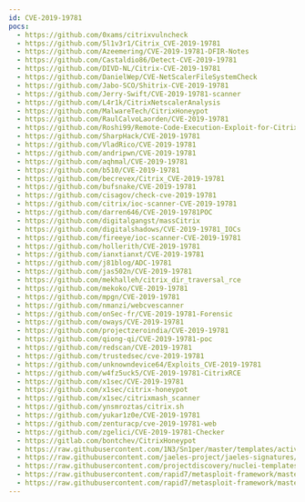 ```yaml
---
id: CVE-2019-19781
pocs:
  - https://github.com/0xams/citrixvulncheck
  - https://github.com/5l1v3r1/Citrix_CVE-2019-19781
  - https://github.com/Azeemering/CVE-2019-19781-DFIR-Notes
  - https://github.com/Castaldio86/Detect-CVE-2019-19781
  - https://github.com/DIVD-NL/Citrix-CVE-2019-19781
  - https://github.com/DanielWep/CVE-NetScalerFileSystemCheck
  - https://github.com/Jabo-SCO/Shitrix-CVE-2019-19781
  - https://github.com/Jerry-Swift/CVE-2019-19781-scanner
  - https://github.com/L4r1k/CitrixNetscalerAnalysis
  - https://github.com/MalwareTech/CitrixHoneypot
  - https://github.com/RaulCalvoLaorden/CVE-2019-19781
  - https://github.com/Roshi99/Remote-Code-Execution-Exploit-for-Citrix-Application-Delivery-Controller-and-Citrix-Gateway-CVE-201
  - https://github.com/SharpHack/CVE-2019-19781
  - https://github.com/VladRico/CVE-2019-19781
  - https://github.com/andripwn/CVE-2019-19781
  - https://github.com/aqhmal/CVE-2019-19781
  - https://github.com/b510/CVE-2019-19781
  - https://github.com/becrevex/Citrix_CVE-2019-19781
  - https://github.com/bufsnake/CVE-2019-19781
  - https://github.com/cisagov/check-cve-2019-19781
  - https://github.com/citrix/ioc-scanner-CVE-2019-19781
  - https://github.com/darren646/CVE-2019-19781POC
  - https://github.com/digitalgangst/massCitrix
  - https://github.com/digitalshadows/CVE-2019-19781_IOCs
  - https://github.com/fireeye/ioc-scanner-CVE-2019-19781
  - https://github.com/hollerith/CVE-2019-19781
  - https://github.com/ianxtianxt/CVE-2019-19781
  - https://github.com/j81blog/ADC-19781
  - https://github.com/jas502n/CVE-2019-19781
  - https://github.com/mekhalleh/citrix_dir_traversal_rce
  - https://github.com/mekoko/CVE-2019-19781
  - https://github.com/mpgn/CVE-2019-19781
  - https://github.com/nmanzi/webcvescanner
  - https://github.com/onSec-fr/CVE-2019-19781-Forensic
  - https://github.com/oways/CVE-2019-19781
  - https://github.com/projectzeroindia/CVE-2019-19781
  - https://github.com/qiong-qi/CVE-2019-19781-poc
  - https://github.com/redscan/CVE-2019-19781
  - https://github.com/trustedsec/cve-2019-19781
  - https://github.com/unknowndevice64/Exploits_CVE-2019-19781
  - https://github.com/w4fz5uck5/CVE-2019-19781-CitrixRCE
  - https://github.com/x1sec/CVE-2019-19781
  - https://github.com/x1sec/citrix-honeypot
  - https://github.com/x1sec/citrixmash_scanner
  - https://github.com/ynsmroztas/citrix.sh
  - https://github.com/yukar1z0e/CVE-2019-19781
  - https://github.com/zenturacp/cve-2019-19781-web
  - https://github.com/zgelici/CVE-2019-19781-Checker
  - https://gitlab.com/bontchev/CitrixHoneypot
  - https://raw.githubusercontent.com/1N3/Sn1per/master/templates/active/CVE-2019-19781_-_Citrix_ADC_Directory_Traversal.sh
  - https://raw.githubusercontent.com/jaeles-project/jaeles-signatures/master/cves/citrix-adc-path-traversal-cve-2019-19781.yaml
  - https://raw.githubusercontent.com/projectdiscovery/nuclei-templates/master/cves/CVE-2019-19781.yaml
  - https://raw.githubusercontent.com/rapid7/metasploit-framework/master/modules/auxiliary/scanner/http/citrix_dir_traversal.rb
  - https://raw.githubusercontent.com/rapid7/metasploit-framework/master/modules/exploits/linux/http/citrix_dir_traversal_rce.rb
---
```


